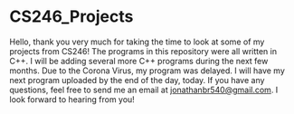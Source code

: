 # CS246_Projects
Hello, thank you very much for taking the time to look at some of my projects from CS246! The programs in this repository were all written in C++. I will be adding several more C++ programs during the next few months. Due to the Corona Virus, my program was delayed. I will have my next program uploaded by the end of the day, today. If you have any questions, feel free to send me an email at jonathanbr540@gmail.com. I look forward to hearing from you!
